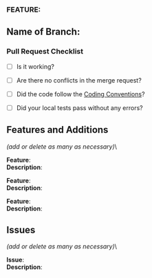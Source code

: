 ### FEATURE: <Enter Title Here>

## Name of Branch: <Enter name of branch here>

### Pull Request Checklist
* [ ] Is it working?
* [ ] Are there no conflicts in the merge request?
* [ ] Did the code follow the [Coding Conventions](https://github.com/Nelliosis/DSA-FMP/blob/main/CONTRIBUTING.md)?
* [ ] Did your local tests pass without any errors?



## Features and Additions
_(add or delete as many as necessary)_\

**Feature**: <insert new feature name here>\
**Description**: <description here>
  
**Feature**: <insert new feature name here>\
**Description**: <description here>
  
**Feature**: <insert new feature name here>\
**Description**: <description here>
  
  
 ## Issues
 _(add or delete as many as necessary)_\
 
 **Issue**: <insert issue title here>\
 **Description**: <insert your explanation here>
